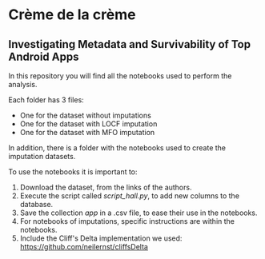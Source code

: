 # Crème de la crème
## Investigating Metadata and Survivability of Top Android Apps

In this repository you will find all the notebooks used to perform the analysis. 

Each folder has 3 files:
- One for the dataset without imputations
- One for the dataset with LOCF imputation
- One for the dataset with MFO imputation

In addition, there is a folder with the notebooks used to create the imputation datasets.

To use the notebooks it is important to:
1. Download the dataset, from the links of the authors.
2. Execute the script called _script_hall.py_, to add new columns to the database.
3. Save the collection _app_ in a .csv file, to ease their use in the notebooks.
4. For notebooks of imputations, specific instructions are within the notebooks.
5. Include the Cliff's Delta implementation we used: https://github.com/neilernst/cliffsDelta
